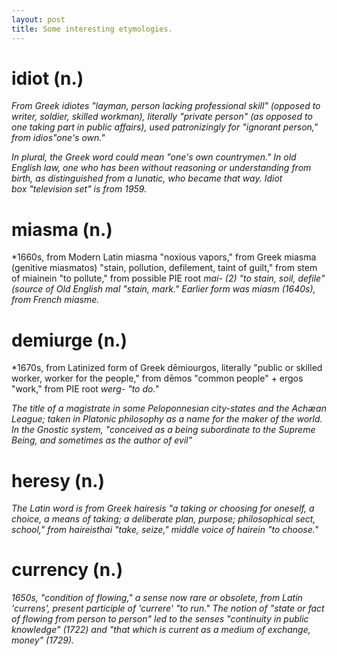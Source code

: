 ```yaml
---
layout: post
title: Some interesting etymologies.
---
```

# idiot (n.)

*From Greek idiotes "layman, person lacking professional skill" (opposed to writer, soldier, skilled workman), literally "private person" (as opposed to one taking part in public affairs), used patronizingly for "ignorant person," from idios"one's own."* 

*In plural, the Greek word could mean "one's own countrymen." In old English law, one who has been without reasoning or understanding from birth, as distinguished from a lunatic, who became that way. Idiot box "television set" is from 1959.*

# miasma (n.)

*1660s, from Modern Latin miasma "noxious vapors," from Greek miasma (genitive miasmatos) "stain, pollution, defilement, taint of guilt," from stem of miainein "to pollute," from possible PIE root *mai- (2) "to stain, soil, defile" (source of Old English mal "stain, mark." Earlier form was miasm (1640s), from French miasme.*

# demiurge (n.)

*1670s, from Latinized form of Greek dēmiourgos, literally "public or skilled worker, worker for the people," from dēmos "common people" + ergos "work," from PIE root *werg- "to do."*

*The title of a magistrate in some Peloponnesian city-states and the Achæan League; taken in Platonic philosophy as a name for the maker of the world. In the Gnostic system, "conceived as a being subordinate to the Supreme Being, and sometimes as the author of evil"*

# heresy (n.)

*The Latin word is from Greek hairesis "a taking or choosing for oneself, a choice, a means of taking; a deliberate plan, purpose; philosophical sect, school," from haireisthai "take, seize," middle voice of hairein "to choose."*

# currency (n.)

*1650s, "condition of flowing," a sense now rare or obsolete, from Latin 'currens', present participle of 'currere' "to run." The notion of "state or fact of flowing from person to person" led to the senses "continuity in public knowledge" (1722) and "that which is current as a medium of exchange, money" (1729).*
